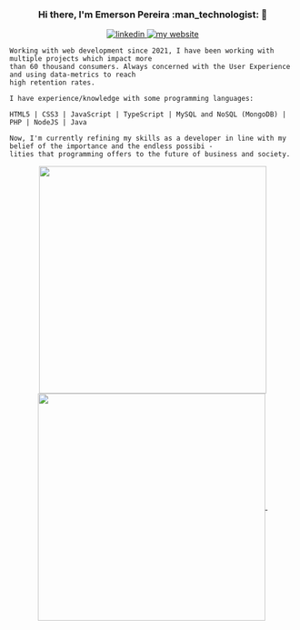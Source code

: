<h3 align=center> Hi there, I'm Emerson Pereira :man_technologist: 👋 </h3>

<p align=center>
  <a href="https://www.linkedin.com/in/emersonope/">
    <img src="https://img.shields.io/badge/Connect%20on-Linkedin-0077B5?style=for-the-badge&logo=linkedin" alt="linkedin"/>
  </a>
 <!-- <a href="https://instagram.com/emersonope/">
    <img src="https://img.shields.io/badge/Follow%20me-Instagram-E4405F?style=for-the-badge&logo=instagram" alt="instagram"/>
  </a> -->
  <a href="https://emersonope.vercel.app/">
    <img src="https://img.shields.io/badge/check%20out%20my-website-333333?style=for-the-badge&logo=leaflet" alt="my website"/>
  </a>
</p>

```
Working with web development since 2021, I have been working with multiple projects which impact more
than 60 thousand consumers. Always concerned with the User Experience and using data-metrics to reach
high retention rates.

I have experience/knowledge with some programming languages:

HTML5 | CSS3 | JavaScript | TypeScript | MySQL and NoSQL (MongoDB) | PHP | NodeJS | Java

Now, I'm currently refining my skills as a developer in line with my belief of the importance and the endless possibi - 
lities that programming offers to the future of business and society.

```

<p display="flex" align="center" >
    <a href="https://github.com/emersonope">
          <img align="center" width="400px" src="https://github-readme-stats.vercel.app/api?username=emersonope&theme=radical&show_icons=true" />
    </a>
    <a href="https://github.com/emersonope">
          <img align="center" width="400px" src="https://github-readme-stats.vercel.app/api/top-langs/?username=emersonope&layout=compact&theme=radical&show_icons=true)(https://github.com/anuraghazra/github-readme-stats)" />
    </a>
  <a>
    <img [![Top Langs](https://github-readme-stats.vercel.app/api/top-langs/?username=emersonope&layout=compact)](https://github.com/anuraghazra/github-readme-stats) />
  </a>
</p>
<!--
<center>
<table>
  <tr>
      <td>
        <a href="https://github.com/emersonope">
          <img width="398px" align="left" src="https://github-readme-stats.vercel.app/api?username=emersonope&theme=radical&show_icons=true" />
         </a>
      </td>
      <td>
        <a href="https://github.com/emersonope">
          <img width="398px" align="left" src="https://github-readme-stats.vercel.app/api/top-langs/?username=emersonope&layout=compact&theme=radical&show_icons=true)](https://github.com/anuraghazra/github-readme-stats)" />
        </a>
    </td>
  </tr>   
</table>
</center>
-->

<!--
**emersonope/emersonope** is a ✨ _special_ ✨ repository because its `README.md` (this file) appears on your GitHub profile.

Here are some ideas to get you started:

- 🔭 I’m currently working on ...
- 🌱 I’m currently learning ...
- 👯 I’m looking to collaborate on ...
- 🤔 I’m looking for help with ...
- 💬 Ask me about ...
- 📫 How to reach me: ...
- 😄 Pronouns: ...
- ⚡ Fun fact: ....




![Anurag's github stats](https://github-readme-stats.vercel.app/api?username=emersonope&theme=radical&show_icons=true)

[![Top Langs](https://github-readme-stats.vercel.app/api/top-langs/?username=emersonope&layout=compact&theme=radical)](https://github.com/anuraghazra/github-readme-stats)
-->

